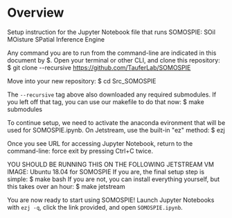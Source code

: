 # Overview
Setup instruction for the Jupyter Notebook file that runs 
 SOMOSPIE: SOil MOisture SPatial Inference Engine

Any command you are to run from the command-line are indicated in this document by $.
Open your terminal or other CLI, and clone this repository:
$ git clone --recursive https://github.com/TauferLab/SOMOSPIE 

Move into your new repository:
$ cd Src_SOMOSPIE

The `--recursive` tag above also downloaded any required submodules. If you left off that tag, you can use our makefile to do that now:
$ make submodules

To continue setup, we need to activate the anaconda evironment that will be used for SOMOSPIE.ipynb. On Jetstream, use the built-in "ez" method:
$ ezj

Once you see URL for accessing Jupyter Notebook, return to the command-line: force exit by pressing Ctrl+C twice. 

YOU SHOULD BE RUNNING THIS ON THE FOLLOWING JETSTREAM VM IMAGE: Ubuntu 18.04 for SOMOSPIE
If you are, the final setup step is simple:
$ make bash
If you are not, you can install everything yourself, but this takes over an hour:
$ make jetstream

You are now ready to start using SOMOSPIE! Launch Jupyter Notebooks with `ezj -q`, click the link provided, and open `SOMOSPIE.ipynb`.

